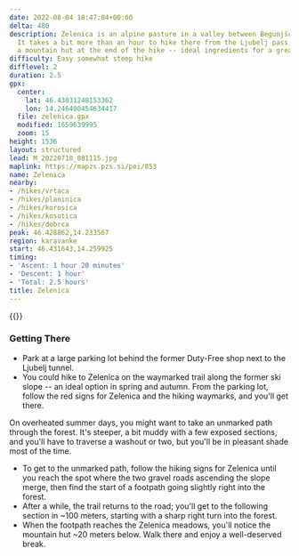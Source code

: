 ```yaml
---
date: 2022-08-04 18:47:04+00:00
delta: 480
description: Zelenica is an alpine pasture in a valley between Begunjščica and Vrtača.
  It takes a bit more than an hour to hike there from the Ljubelj pass, and there's
  a mountain hut at the end of the hike -- ideal ingredients for a great family trip.
difficulty: Easy somewhat steep hike
difflevel: 2
duration: 2.5
gpx:
  center:
    lat: 46.43031248153362
    lon: 14.246400454634417
  file: zelenica.gpx
  modified: 1659639995
  zoom: 15
height: 1536
layout: structured
lead: M_20220718_081115.jpg
maplink: https://mapzs.pzs.si/poi/853
name: Zelenica
nearby:
- /hikes/vrtaca
- /hikes/planinica
- /hikes/korosica
- /hikes/kosutica
- /hikes/dobrca
peak: 46.428862,14.233567
region: karavanke
start: 46.431643,14.259925
timing:
- 'Ascent: 1 hour 20 minutes'
- 'Descent: 1 hour'
- 'Total: 2.5 hours'
title: Zelenica
---
```

{{<hike-details description="yes">}}

### Getting There

* Park at a large parking lot behind the former Duty-Free shop next to the Ljubelj tunnel.
* You could hike to Zelenica on the waymarked trail along the former ski slope -- an ideal option in spring and autumn. From the parking lot, follow the red signs for Zelenica and the hiking waymarks, and you'll get there.

On overheated summer days, you might want to take an unmarked path through the forest. It's steeper, a bit muddy with a few exposed sections, and you'll have to traverse a washout or two, but you'll be in pleasant shade most of the time.

* To get to the unmarked path, follow the hiking signs for Zelenica until you reach the spot where the two gravel roads ascending the slope merge, then find the start of a footpath going slightly right into the forest.
* After a while, the trail returns to the road; you'll get to the following section in ~100 meters, starting with a sharp right turn into the forest.
* When the footpath reaches the Zelenica meadows, you'll notice the mountain hut ~20 meters below. Walk there and enjoy a well-deserved break.
